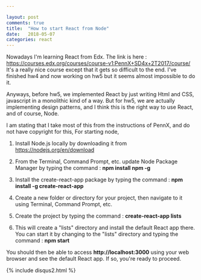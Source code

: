 ```yaml
---

layout: post
comments: true
title:  "How to start React from Node"
date:   2018-05-07
categories: react
---
```


Nowadays I'm learning React from Edx.
The link is here : https://courses.edx.org/courses/course-v1:PennX+SD4x+2T2017/course/ 
It's a really nice course except that it gets so difficult to the end.
I've finished hw4 and now working on hw5 but it seems almost impossible to do it.

Anyways, before hw5, we implemented React by just writing Html and CSS, javascript in a monolithic 
kind of a way. But for hw5, we are actually implementing design patterns, and I think this is the right way 
to use React, and of course, Node.

I am stating that I take most of this from the instructions of PennX, and do not have copyright for this,
For starting node,

1. Install Node.js locally by downloading it from https://nodejs.org/en/download

2. From the Terminal, Command Prompt, etc. update Node Package Manager by typing the command :
   <strong>npm install npm -g</strong>
   
3. Install the create-react-app package by typing the command : 
	<strong>npm install -g create-react-app</strong>
	
4. Create a new folder or directory for your project, then navigate to it using Terminal, Command Prompt, etc.

5. Create the project by typing the command : <strong>create-react-app lists</strong>

6. This will create a "lists" directory and install the default React app there. You can start it by changing to the "lists"
directory and typing the command : <strong>npm start</strong>

You should then be able to access <strong>http://localhost:3000</strong> using your web browser and 
see the default React app. If so, you're ready to proceed.

{% include disqus2.html %}